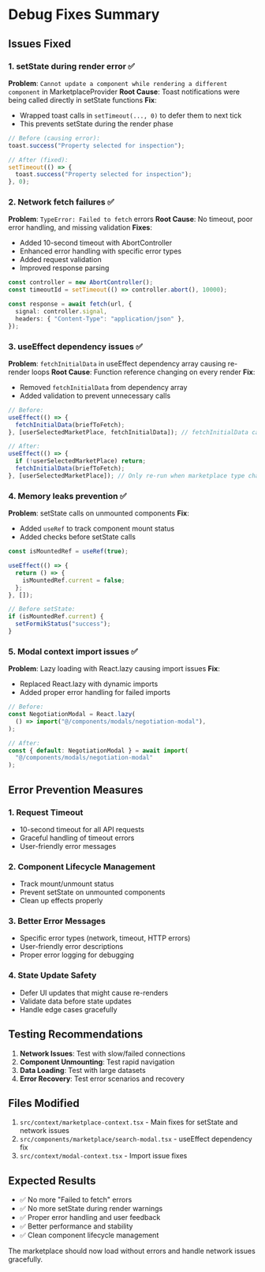 # Debug Fixes Summary

## Issues Fixed

### 1. **setState during render error** ✅

**Problem**: `Cannot update a component while rendering a different component` in MarketplaceProvider
**Root Cause**: Toast notifications were being called directly in setState functions
**Fix**:

- Wrapped toast calls in `setTimeout(..., 0)` to defer them to next tick
- This prevents setState during the render phase

```typescript
// Before (causing error):
toast.success("Property selected for inspection");

// After (fixed):
setTimeout(() => {
  toast.success("Property selected for inspection");
}, 0);
```

### 2. **Network fetch failures** ✅

**Problem**: `TypeError: Failed to fetch` errors
**Root Cause**: No timeout, poor error handling, and missing validation
**Fixes**:

- Added 10-second timeout with AbortController
- Enhanced error handling with specific error types
- Added request validation
- Improved response parsing

```typescript
const controller = new AbortController();
const timeoutId = setTimeout(() => controller.abort(), 10000);

const response = await fetch(url, {
  signal: controller.signal,
  headers: { "Content-Type": "application/json" },
});
```

### 3. **useEffect dependency issues** ✅

**Problem**: `fetchInitialData` in useEffect dependency array causing re-render loops
**Root Cause**: Function reference changing on every render
**Fix**:

- Removed `fetchInitialData` from dependency array
- Added validation to prevent unnecessary calls

```typescript
// Before:
useEffect(() => {
  fetchInitialData(briefToFetch);
}, [userSelectedMarketPlace, fetchInitialData]); // fetchInitialData causes re-renders

// After:
useEffect(() => {
  if (!userSelectedMarketPlace) return;
  fetchInitialData(briefToFetch);
}, [userSelectedMarketPlace]); // Only re-run when marketplace type changes
```

### 4. **Memory leaks prevention** ✅

**Problem**: setState calls on unmounted components
**Fix**:

- Added `useRef` to track component mount status
- Added checks before setState calls

```typescript
const isMountedRef = useRef(true);

useEffect(() => {
  return () => {
    isMountedRef.current = false;
  };
}, []);

// Before setState:
if (isMountedRef.current) {
  setFormikStatus("success");
}
```

### 5. **Modal context import issues** ✅

**Problem**: Lazy loading with React.lazy causing import issues
**Fix**:

- Replaced React.lazy with dynamic imports
- Added proper error handling for failed imports

```typescript
// Before:
const NegotiationModal = React.lazy(
  () => import("@/components/modals/negotiation-modal"),
);

// After:
const { default: NegotiationModal } = await import(
  "@/components/modals/negotiation-modal"
);
```

## Error Prevention Measures

### 1. **Request Timeout**

- 10-second timeout for all API requests
- Graceful handling of timeout errors
- User-friendly error messages

### 2. **Component Lifecycle Management**

- Track mount/unmount status
- Prevent setState on unmounted components
- Clean up effects properly

### 3. **Better Error Messages**

- Specific error types (network, timeout, HTTP errors)
- User-friendly error descriptions
- Proper error logging for debugging

### 4. **State Update Safety**

- Defer UI updates that might cause re-renders
- Validate data before state updates
- Handle edge cases gracefully

## Testing Recommendations

1. **Network Issues**: Test with slow/failed connections
2. **Component Unmounting**: Test rapid navigation
3. **Data Loading**: Test with large datasets
4. **Error Recovery**: Test error scenarios and recovery

## Files Modified

1. `src/context/marketplace-context.tsx` - Main fixes for setState and network issues
2. `src/components/marketplace/search-modal.tsx` - useEffect dependency fix
3. `src/context/modal-context.tsx` - Import issue fixes

## Expected Results

- ✅ No more "Failed to fetch" errors
- ✅ No more setState during render warnings
- ✅ Proper error handling and user feedback
- ✅ Better performance and stability
- ✅ Clean component lifecycle management

The marketplace should now load without errors and handle network issues gracefully.
